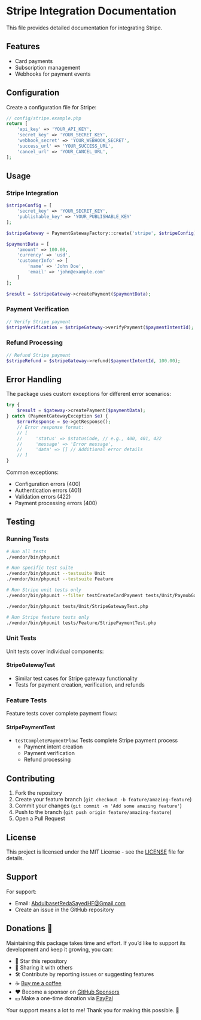 # Stripe Integration Documentation

This file provides detailed documentation for integrating Stripe.

## Features

- Card payments
- Subscription management
- Webhooks for payment events

## Configuration

Create a configuration file for Stripe:

```php
// config/stripe.example.php
return [
    'api_key' => 'YOUR_API_KEY',
    'secret_key' => 'YOUR_SECRET_KEY',
    'webhook_secret' => 'YOUR_WEBHOOK_SECRET',
    'success_url' => 'YOUR_SUCCESS_URL',
    'cancel_url' => 'YOUR_CANCEL_URL',
];
```

## Usage

### Stripe Integration

```php
$stripeConfig = [
    'secret_key' => 'YOUR_SECRET_KEY',
    'publishable_key' => 'YOUR_PUBLISHABLE_KEY'
];

$stripeGateway = PaymentGatewayFactory::create('stripe', $stripeConfig);

$paymentData = [
    'amount' => 100.00,
    'currency' => 'usd',
    'customerInfo' => [
        'name' => 'John Doe',
        'email' => 'john@example.com'
    ]
];

$result = $stripeGateway->createPayment($paymentData);
```

### Payment Verification

```php
// Verify Stripe payment
$stripeVerification = $stripeGateway->verifyPayment($paymentIntentId);
```

### Refund Processing

```php
// Refund Stripe payment
$stripeRefund = $stripeGateway->refund($paymentIntentId, 100.00);
```

## Error Handling

The package uses custom exceptions for different error scenarios:

```php
try {
    $result = $gateway->createPayment($paymentData);
} catch (PaymentGatewayException $e) {
    $errorResponse = $e->getResponse();
    // Error response format:
    // [
    //     'status' => $statusCode, // e.g., 400, 401, 422
    //     'message' => 'Error message',
    //     'data' => [] // Additional error details
    // ]
}
```

Common exceptions:

- Configuration errors (400)
- Authentication errors (401)
- Validation errors (422)
- Payment processing errors (400)

## Testing

### Running Tests

```bash
# Run all tests
./vendor/bin/phpunit

# Run specific test suite
./vendor/bin/phpunit --testsuite Unit
./vendor/bin/phpunit --testsuite Feature

# Run Stripe unit tests only
./vendor/bin/phpunit --filter testCreateCardPayment tests/Unit/PaymobGatewayTest.php

./vendor/bin/phpunit tests/Unit/StripeGatewayTest.php

# Run Stripe feature tests only
./vendor/bin/phpunit tests/Feature/StripePaymentTest.php

```

### Unit Tests

Unit tests cover individual components:

#### StripeGatewayTest

- Similar test cases for Stripe gateway functionality
- Tests for payment creation, verification, and refunds

### Feature Tests

Feature tests cover complete payment flows:

#### StripePaymentTest

- `testCompletePaymentFlow`: Tests complete Stripe payment process
  - Payment intent creation
  - Payment verification
  - Refund processing

## Contributing

1. Fork the repository
2. Create your feature branch (`git checkout -b feature/amazing-feature`)
3. Commit your changes (`git commit -m 'Add some amazing feature'`)
4. Push to the branch (`git push origin feature/amazing-feature`)
5. Open a Pull Request

## License

This project is licensed under the MIT License - see the [LICENSE](../LICENSE) file for details.

## Support

For support:

- Email: AbdulbasetRedaSayedHF@Gmail.com
- Create an issue in the GitHub repository

## Donations 💖

Maintaining this package takes time and effort. If you’d like to support its development and keep it growing, you can:

- 🌟 Star this repository
- 📢 Sharing it with others
- 🛠️ Contribute by reporting issues or suggesting features
- ☕ [Buy me a coffee](https://buymeacoffee.com/abdulbaset)
- ❤️ Become a sponsor on [GitHub Sponsors](https://github.com/sponsors/AbdulbasetRS)
- 💵 Make a one-time donation via [PayPal](https://paypal.me/abdulbasetrs)

Your support means a lot to me! Thank you for making this possible. 🙏
